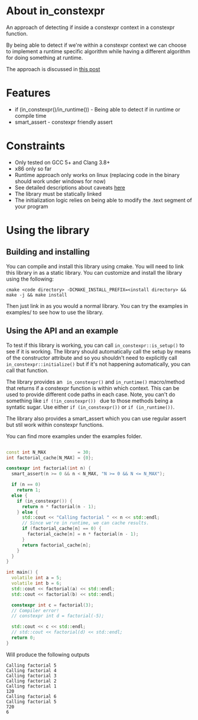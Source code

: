 # About in_constexpr
An approach of detecting if inside a constexpr context in a constexpr function. 

By being able to detect if we're within a constexpr context we can choose to implement
a runtime specific algorithm while having a different algorithm for doing something at runtime. 

The approach is discussed in [this post](http://saadahmad.ca/detecting-evaluation-context-inside-constexpr-functions/)

# Features
* if (in_constexpr()/in_runtime()) - Being able to detect if in runtime or compile time 
* smart_assert                     - constexpr friendly assert

# Constraints
* Only tested on GCC 5+ and Clang 3.8+
* x86 only so far
* Runtime approach only works on linux (replacing code in the binary should work under windows for now)
* See detailed descriptions about caveats [here](http://saadahmad.ca/detecting-evaluation-context-inside-constexpr-functions/#caveats)
* The library must be statically linked
* The initialization logic relies on being able to modify the .text segment of your program

# Using the library
## Building and installing
You can compile and install this library using cmake. You will need to link this library in as a static library.
You can customize and install the library using the following:
```
cmake <code directory> -DCMAKE_INSTALL_PREFIX=<install directory> && make -j && make install
```
Then just link in as you would a normal library. You can try the examples in examples/ to see how to use the library.
## Using the API and an example

To test if this library is working, you can call ```in_constexpr::is_setup()``` to see if it is working. The library should automatically call the setup by means of the constructor 
attribute and so you shouldn't need to explicitly call ```in_constexpr::initialize()``` but if it's not happening automatically, you can call that function. 

The library provides an ``` in_constexpr()``` and ```in_runtime()``` macro/method that returns if a constexpr function is within which context. This can be used to provide different code paths in each case. 
Note, you can't do something like ```if (!in_constexpr()) ``` due to those methods being a syntatic sugar. Use either ```if (in_constexpr())``` or ```if (in_runtime())```.

The library also provides a smart_assert which you can use regular assert but stil work within constexpr functions. 

You can find more examples under the examples folder. 

```cpp

const int N_MAX            = 30;
int factorial_cache[N_MAX] = {0};

constexpr int factorial(int n) {
  smart_assert(n >= 0 && n < N_MAX, "N >= 0 && N <= N_MAX");

  if (n == 0)
    return 1;
  else {
    if (in_constexpr()) {
      return n * factorial(n - 1);
    } else {
      std::cout << "Calling factorial " << n << std::endl;
      // Since we're in runtime, we can cache results.
      if (factorial_cache[n] == 0) {
        factorial_cache[n] = n * factorial(n - 1);
      }
      return factorial_cache[n];
    }
  }
}

int main() {
  volatile int a = 5;
  volatile int b = 6;
  std::cout << factorial(a) << std::endl;
  std::cout << factorial(b) << std::endl;

  constexpr int c = factorial(3);
  // Compiler error!
  // constexpr int d = factorial(-5);

  std::cout << c << std::endl;
  // std::cout << factorial(d) << std::endl;
  return 0;
}
```
Will produce the following outputs
```
Calling factorial 5
Calling factorial 4
Calling factorial 3
Calling factorial 2
Calling factorial 1
120
Calling factorial 6
Calling factorial 5
720
6
```
